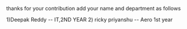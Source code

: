 thanks for your contribution
add your name and department as follows

1)Deepak Reddy -- IT,2ND YEAR
2) ricky priyanshu -- Aero 1st year 
